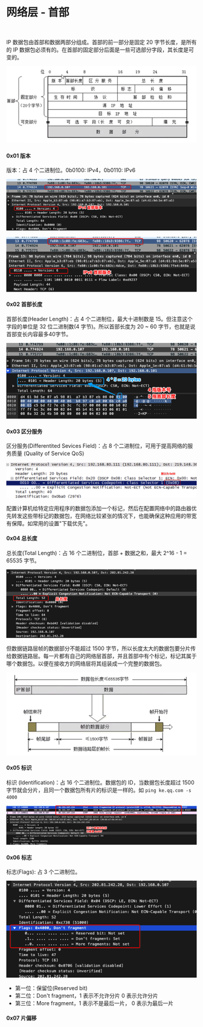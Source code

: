 # 网络层 - 首部

<br>

IP 数据包由首部和数据两部分组成。首部的前一部分是固定 20 字节长度，是所有的 IP 数据包必须有的。在首部的固定部分后面是一些可选部分字段，其长度是可变的。

![](../Images/Network/NetworkLayerHeader/NetworkLayerHeader_image01.png)

#### 0x01 版本

版本：占 4 个二进制位。0b0100: IPv4，0b0110: IPv6

![](../Images/Network/NetworkLayerHeader/NetworkLayerHeader_image02.png)

![](../Images/Network/NetworkLayerHeader/NetworkLayerHeader_image03.png)

#### 0x02 首部长度

首部长度(Header Length)：占 4 个二进制位，最大十进制数是 15。但注意这个字段的单位是 32 位二进制数(4 字节)。所以首部长度为 20 ~ 60 字节，也就是说首部变长内容最多40字节。

![](../Images/Network/NetworkLayerHeader/NetworkLayerHeader_image04.png)

#### 0x03 区分服务

区分服务(Differentited Sevices Field)：占 8 个二进制位，可用于提高网络的服务质量 (Quality of Service QoS)

![](../Images/Network/NetworkLayerHeader/NetworkLayerHeader_image05.png)

配置计算机给特定应用程序的数据包添加一个标记，然后在配置网络中的路由器优先转发这些带标记的数据包，在网络比较紧张的情况下，也能确保这种应用的带宽有保障。如常用的设置"下载优先"。

#### 0x04 总长度

总长度(Total Length)：占 16 个二进制位，首部 + 数据之和，最大 2^16 - 1 = 65535 字节。

![](../Images/Network/NetworkLayerHeader/NetworkLayerHeader_image06.png)

但数据链路层帧的数据部分不能超过 1500 字节，所以长度太大的数据包要分片传给数据链路层。每一片都有自己的网络层首部，并且首部中有个标记，标记其属于哪个数据包。以便在接收方的网络层将其组装成一个完整的数据包。

![](../Images/Network/NetworkLayerHeader/NetworkLayerHeader_image07.png)

#### 0x05 标识

标识 (Identification)：占 16 个二进制位。数据包的 ID，当数据包长度超过 1500 字节就会分片，且同一个数据包所有片的标识是一样的。如 `ping ke.qq.com -s 4000`

![](../Images/Network/NetworkLayerHeader/NetworkLayerHeader_image08.png)

#### 0x06 标志

标志(Flags): 占 3 个二进制位。

![](../Images/Network/NetworkLayerHeader/NetworkLayerHeader_image09.png)

- 第一位：保留位(Reserved bit)
- 第二位：Don't fragment，1 表示不允许分片 0 表示允许分片
- 第三位：More fragment，1 表示不是最后一片， 0 表示为最后一片

#### 0x07 片偏移

<br>

<br>


<br>

